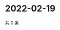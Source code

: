 # 2022-02-19

共 0 条

<!-- BEGIN WEIBO -->
<!-- 最后更新时间 Sat Feb 19 2022 21:11:06 GMT+0800 (China Standard Time) -->

<!-- END WEIBO -->
